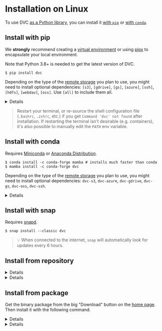 # Installation on Linux

<admon type="tip">

To use DVC [as a Python library](/doc/api-reference), you can install it
[with `pip`](#install-with-pip) or [with `conda`](#install-with-conda).

</admon>

## Install with pip

<admon type="tip">

We **strongly** recommend creating a
[virtual environment](https://python.readthedocs.io/en/stable/library/venv.html)
or using
[pipx](https://packaging.python.org/guides/installing-stand-alone-command-line-tools/)
to encapsulate your local environment.

</admon>

<admon type="info">

Note that Python 3.8+ is needed to get the latest version of DVC.

</admon>

```cli
$ pip install dvc
```

Depending on the type of the [remote storage] you plan to use, you might need to
install optional dependencies: `[s3]`, `[gdrive]`, `[gs]`, `[azure]`, `[ssh]`, `[hdfs]`,
`[webdav]`, `[oss]`. Use `[all]` to include them all.

[remote storage]: /doc/user-guide/data-management/remote-storage

<details id="example-pip-with-support-for-amazon-s3-storage">

### Example: with support for Amazon S3 storage

```cli
$ pip install "dvc[s3]"
```

In this case it installs the `boto3` library along with DVC.

</details>

> Restart your terminal, or re-source the shell configuration file (`.bashrc`,
> `.zshrc`, etc.) if you get `Command 'dvc' not found` after installation. If
> restarting the terminal isn't desirable (e.g. containers), it's also possible
> to manually edit the `PATH` env variable.

## Install with conda

<admon type="info">

Requires [Miniconda](https://docs.conda.io/en/latest/miniconda.html) or
[Anaconda Distribution](https://docs.anaconda.com/anaconda/).

</admon>

```cli
$ conda install -c conda-forge mamba # installs much faster than conda
$ mamba install -c conda-forge dvc
```

Depending on the type of the [remote storage] you plan to use, you might need to
install optional dependencies: `dvc-s3`, `dvc-azure`, `dvc-gdrive`, `dvc-gs`, `dvc-oss`,
`dvc-ssh`.

<details id="example-conda-with-support-for-amazon-s3-storage">

### Example: with support for Amazon S3 storage

```cli
$ conda install -c conda-forge mamba
$ mamba install -c conda-forge dvc-s3
```

In this case it installs the `boto3` library along with DVC.

</details>

## Install with snap

<admon type="info">

Requires [snapd](https://snapcraft.io/docs/installing-snapd).

</admon>

```cli
$ snap install --classic dvc
```

> 💡 When connected to the internet, `snap` will automatically look for updates
> every 6 hours.

## Install from repository

<details id="from-repo-on-debian-ubuntu">

### On Debian/Ubuntu

```cli
$ sudo apt install wget gpg
$ sudo mkdir -p /etc/apt/keyrings
$ wget -qO - https://dvc.org/deb/iterative.asc | sudo gpg --dearmor -o /etc/apt/keyrings/packages.iterative.gpg
$ echo "deb [arch=amd64 signed-by=/etc/apt/keyrings/packages.iterative.gpg] https://dvc.org/deb/ stable main" | sudo tee /etc/apt/sources.list.d/dvc.list
$ sudo chmod 644 /etc/apt/keyrings/packages.iterative.gpg /etc/apt/sources.list.d/dvc.list
$ sudo apt update
$ sudo apt install dvc
```

</details>

<details id="from-repo-on-fedora-centos">

### On Fedora/CentOS

```cli
$ sudo wget \
       https://dvc.org/rpm/dvc.repo \
       -O /etc/yum.repos.d/dvc.repo
$ sudo rpm --import https://dvc.org/rpm/iterative.asc
$ sudo yum update
$ sudo yum install dvc
```

</details>

## Install from package

Get the binary package from the big "Download" button on the [home page](/).
Then install it with the following command.

<details id="from-pkg-on-debian-ubuntu">

### On Debian/Ubuntu

```cli
$ sudo apt install ./dvc_0.62.1_amd64.deb
```

</details>

<details id="from-pkg-on-fedora-centos">

### On Fedora/CentOS

```cli
$ sudo yum install dvc-0.62.1-1.x86_64.rpm
```

</details>
